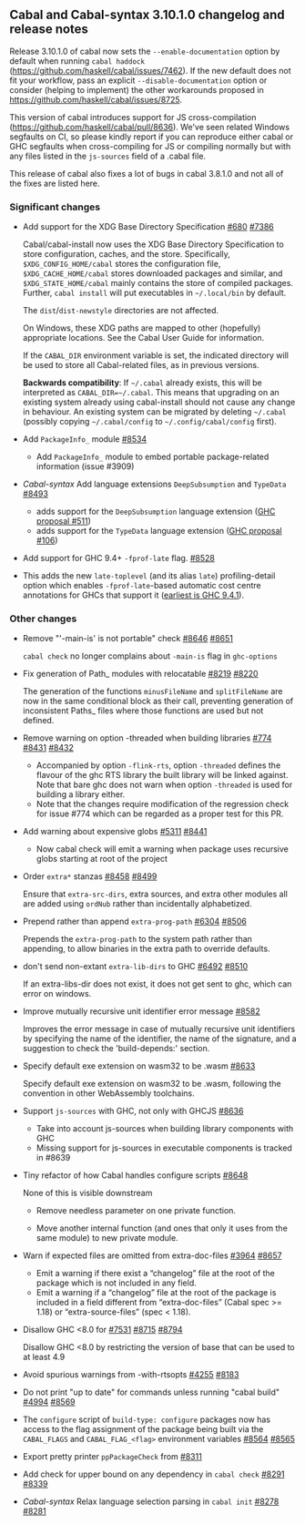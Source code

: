 Cabal and Cabal-syntax 3.10.1.0 changelog and release notes
---

Release 3.10.1.0 of cabal now sets the `--enable-documentation` option by default
when running `cabal haddock` (https://github.com/haskell/cabal/issues/7462).
If the new default does not fit your workflow, pass an explicit `--disable-documentation`
option or consider (helping to implement) the other workarounds proposed
in https://github.com/haskell/cabal/issues/8725.

This version of cabal introduces support for JS cross-compilation (https://github.com/haskell/cabal/pull/8636).
We've seen related Windows segfaults on CI, so please kindly report if you can reproduce either
cabal or GHC segfaults when cross-compiling for JS or compiling normally but with any files
listed in the `js-sources` field of a .cabal file.

This release of cabal also fixes a lot of bugs in cabal 3.8.1.0 and not all of the fixes
are listed here.


### Significant changes

- Add support for the XDG Base Directory Specification [#680](https://github.com/haskell/cabal/issues/680) [#7386](https://github.com/haskell/cabal/pull/7386)

  Cabal/cabal-install now uses the XDG Base Directory Specification to
  store configuration, caches, and the store.  Specifically,
  `$XDG_CONFIG_HOME/cabal` stores the configuration file,
  `$XDG_CACHE_HOME/cabal` stores downloaded packages and similar, and
  `$XDG_STATE_HOME/cabal` mainly contains the store of compiled
  packages.  Further, `cabal install` will put executables in
  `~/.local/bin` by default.

  The `dist`/`dist-newstyle` directories are not affected.

  On Windows, these XDG paths are mapped to other (hopefully)
  appropriate locations.  See the Cabal User Guide for information.

  If the `CABAL_DIR` environment variable is set, the indicated
  directory will be used to store all Cabal-related files, as in
  previous versions.

  **Backwards compatibility**: If `~/.cabal` already exists, this will be
  interpreted as `CABAL_DIR=~/.cabal`.  This means that upgrading on an
  existing system already using cabal-install should not cause any
  change in behaviour.  An existing system can be migrated by deleting
  `~/.cabal` (possibly copying `~/.cabal/config` to
  `~/.config/cabal/config` first).

- Add `PackageInfo_` module [#8534](https://github.com/haskell/cabal/pull/8534)

  - Add `PackageInfo_` module to embed portable package-related information (issue #3909)

- *Cabal-syntax* Add language extensions `DeepSubsumption` and `TypeData` [#8493](https://github.com/haskell/cabal/pull/8493)

  - adds support for the `DeepSubsumption` language extension ([GHC proposal #511](https://github.com/ghc-proposals/ghc-proposals/pull/511))
  - adds support for the `TypeData` language extension ([GHC proposal #106](https://github.com/ghc-proposals/ghc-proposals/pull/106))

- Add support for GHC 9.4+ `-fprof-late` flag. [#8528](https://github.com/haskell/cabal/pull/8528)

- This adds the new `late-toplevel` (and its alias `late`) profiling-detail option which enables `-fprof-late`-based automatic cost centre annotations for GHCs that support it ([earliest is GHC 9.4.1](https://downloads.haskell.org/ghc/9.4.1/docs/users_guide/profiling.html#ghc-flag--fprof-late)).


### Other changes

- Remove "'-main-is' is not portable" check [#8646](https://github.com/haskell/cabal/issues/8646) [#8651](https://github.com/haskell/cabal/pull/8651)

  `cabal check` no longer complains about `-main-is` flag in `ghc-options`

- Fix generation of Path_ modules with relocatable [#8219](https://github.com/haskell/cabal/issues/8219) [#8220](https://github.com/haskell/cabal/pull/8220)

  The generation of the functions `minusFileName` and `splitFileName`
  are now in the same conditional block as their call,
  preventing generation of inconsistent Paths_ files
  where those functions are used but not defined.

- Remove warning on option -threaded when building libraries [#774](https://github.com/haskell/cabal/issues/774) [#8431](https://github.com/haskell/cabal/issues/8431) [#8432](https://github.com/haskell/cabal/pull/8432)

  - Accompanied by option `-flink-rts`, option `-threaded` defines the flavour of
    the ghc RTS library the built library will be linked against. Note that bare
    ghc does not warn when option `-threaded` is used for building a library
    either.
  - Note that the changes require modification of the regression check for issue
    #774 which can be regarded as a proper test for this PR.

- Add warning about expensive globs [#5311](https://github.com/haskell/cabal/issues/5311) [#8441](https://github.com/haskell/cabal/pull/8441)

  - Now cabal check will emit a warning when package uses
  recursive globs starting at root of the project

- Order `extra*` stanzas [#8458](https://github.com/haskell/cabal/issues/8458) [#8499](https://github.com/haskell/cabal/pull/8499)

  Ensure that `extra-src-dirs`, extra sources, and extra other modules all are added using `ordNub` rather than incidentally alphabetized.

- Prepend rather than append `extra-prog-path` [#6304](https://github.com/haskell/cabal/issues/6304) [#8506](https://github.com/haskell/cabal/pull/8506)

  Prepends the `extra-prog-path` to the system path rather than appending, to allow binaries in the extra path to override defaults.

- don't send non-extant `extra-lib-dirs` to GHC [#6492](https://github.com/haskell/cabal/issues/6492) [#8510](https://github.com/haskell/cabal/pull/8510)

  If an extra-libs-dir does not exist, it does not get sent to ghc, which can error on windows.

- Improve mutually recursive unit identifier error message [#8582](https://github.com/haskell/cabal/pull/8582)

  Improves the error message in case of mutually recursive unit identifiers
  by specifying the name of the identifier, the name of the signature, and a suggestion
  to check the 'build-depends:' section.

- Specify default exe extension on wasm32 to be .wasm [#8633](https://github.com/haskell/cabal/pull/8633)

  Specify default exe extension on wasm32 to be .wasm, following the convention in other WebAssembly toolchains.

- Support `js-sources` with GHC, not only with GHCJS [#8636](https://github.com/haskell/cabal/pull/8636)

  - Take into account js-sources when building library components with GHC
  - Missing support for js-sources in executable components is tracked in #8639

- Tiny refactor of how Cabal handles configure scripts [#8648](https://github.com/haskell/cabal/pull/8648)

  None of this is visible downstream

  - Remove needless parameter on one private function.

  - Move another internal function (and ones that only it uses from the same module) to new private module.

- Warn if expected files are omitted from extra-doc-files [#3964](https://github.com/haskell/cabal/issues/3964) [#8657](https://github.com/haskell/cabal/pull/8657)

  - Emit a warning if there exist a “changelog” file at the root of the
    package which is not included in any field.
  - Emit a warning if a “changelog” file at the root of the package is included
    in a field different from “extra-doc-files” (Cabal spec >= 1.18) or
    “extra-source-files” (spec < 1.18).

- Disallow GHC <8.0 for  [#7531](https://github.com/haskell/cabal/issues/7531) [#8715](https://github.com/haskell/cabal/issues/8715) [#8794](https://github.com/haskell/cabal/pull/8794)

  Disallow GHC <8.0 by restricting the version of base that can be used to at least 4.9

- Avoid spurious warnings from -with-rtsopts [#4255](https://github.com/haskell/cabal/issues/4255) [#8183](https://github.com/haskell/cabal/pull/8183)

- Do not print "up to date" for commands unless running "cabal build" [#4994](https://github.com/haskell/cabal/issues/4994) [#8569](https://github.com/haskell/cabal/pull/8569)

- The `configure` script of `build-type: configure` packages now has access to the flag assignment of the package being built via the `CABAL_FLAGS` and `CABAL_FLAG_<flag>` environment variables [#8564](https://github.com/haskell/cabal/issues/8564) [#8565](https://github.com/haskell/cabal/pull/8565)

- Export pretty printer `ppPackageCheck` from [#8311](https://github.com/haskell/cabal/pull/8311)

- Add check for upper bound on any dependency in `cabal check` [#8291](https://github.com/haskell/cabal/issues/8291) [#8339](https://github.com/haskell/cabal/pull/8339)

- *Cabal-syntax* Relax language selection parsing in `cabal init` [#8278](https://github.com/haskell/cabal/issues/8278) [#8281](https://github.com/haskell/cabal/pull/8281)
